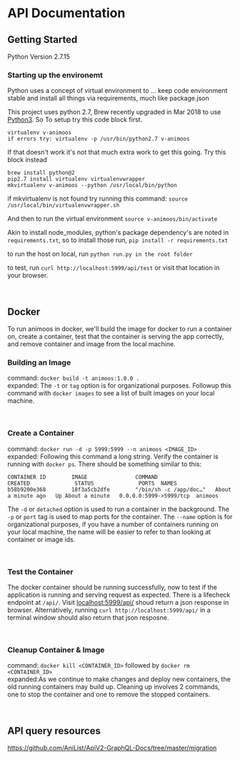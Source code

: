 # API Documentation


## Getting Started

  Python Version 2.7.15


### Starting up the environemt
Python uses a concept of virtual environment to ... keep code environment stable and install all things via requirements, much like package.json

This project uses python 2.7, Brew recently upgraded in Mar 2018 to use [Python3](https://discourse.brew.sh/t/virtualenv-uses-nonexistent-python-interpreter/1744/16). So To setup try this code block first.
```
virtualenv v-animoos
if errors try: virtualenv -p /usr/bin/python2.7 v-animoos
```

If that doesn't work it's not that much extra work to get this going. Try this block instead
```
brew install python@2
pip2.7 install virtualenv virtualenvwrapper
mkvirtualenv v-animoos --python /usr/local/bin/python
```
if mkvirtualenv is not found try running this command: `source /usr/local/bin/virtualenvwrapper.sh`


And then to run the virtual environment
`source v-animoos/bin/activate`


Akin to install node_modules, python's package dependency's are noted in `requirements.txt`, so to install those run,
`pip install -r requirements.txt`

to run the host on local, run
`python run.py in the root folder`

to test, run `curl http://localhost:5999/api/test` or visit that location in your browser.


<!-- Load any ENV_VARS -->
<br/>



## Docker

  To run animoos in docker, we'll build the image for docker to run a container on, create a container, test that the container is serving the app correctly, and remove container and image from the local machine.


  ### **Building an Image**
  command: `docker build -t animoos:1.0.0 .`
  <br/>
  expanded: The `-t` or `tag` option is for organizational purposes. Followup this command with `docker images` to see a list of built images on your local machine.

  <br/>

  
  ### **Create a Container**
  command: `docker run -d -p 5999:5999 --n animoos <IMAGE_ID>`
  <br />
  expanded: Following this command a long string. Verify the container is running with `docker ps`. There should be something similar to this:
  ```
  CONTAINER ID        IMAGE               COMMAND                  CREATED              STATUS              PORTS  NAMES
b58b9200e368        18f3a5cb2dfe        "/bin/sh -c /app/doc…"   About a minute ago   Up About a minute   0.0.0.0:5999->5999/tcp  animoos
  ```
  The `-d` or `detached` option is used to run a container in the background. The `-p` or `port` tag is used to map ports for the container. The `--name` option is for organizational purposes, if you have a number of containers running on your local machine, the name will be easier to refer to than looking at container or image ids.
  
  <br/>


  ### **Test the Container**
  The docker container should be running successfully, now to test if the application is running and serving request as expected. There is a lifecheck endpoint at `/api/`. Visit [localhost:5999/api/](localhost:5999/api/) shoud return a json response in browser. Alternatively, running `curl http://localhost:5999/api/` in a terminal window should also return that json resposne.
  
  <br/>


  ### **Cleanup Container & Image**
  command: `docker kill <CONTAINER_ID>` followed by `docker rm <CONTAINER_ID>`
  <br/>
  expanded:As we continue to make changes and deploy new containers, the old running containers may build up. Cleaning up involves 2 commands, one to stop the container and one to remove the stopped containers.


  <br/>

  ## **API query resources**

  https://github.com/AniList/ApiV2-GraphQL-Docs/tree/master/migration
